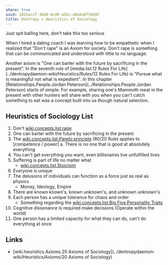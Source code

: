 ```yaml
---
share: true
uuid: 2831accf-38a0-4cd6-a2bc-a0a6a0f5de0f
title: Dentropy s Heuristics of Sociology
---
```

Just spit balling here, don't take this too serious

When I hired a dating coach I was learning how to be empathetic when I realized that "Don't rape" is an Axiom for society. Don't rape is something that can be communicated and understood with little to no language.

Another axiom is "One can barter with the future by sacrificing in the present". In the seventh rule of [media.list.12 Rules For Life](../dentropydaemon-wiki/Heuristics/Rules/12 Rules For Life) is "Pursue what is meaningful not what is expedient". In this chapter [Relationships.People.Jordan Peterson](../Relationships.People.Jordan Peterson) starts of simple. For example, sharing one's Mammoth meat in the present with other hunters will share with you when you can't catch something to eat was a concept built into us though natural selection.
  
## Heuristics of Sociology List

1. Don't [wiki.concepts.list.rape](../995cc032-f951-4c7e-a3ac-c29ece0f9303)
1. One can barter with the future by sacrificing in the present
1. The [wiki.concepts.list.Pareto principle](../1b342931-f077-4345-bee0-5c60b93e9635) (80/20 Rule) applies to [competence / power]
   a. There is no one that is good at absolutely everything
1. You can't get everything you want, even billionaires live unfulfilled lives
1. Suffering is part of life no matter what
   * [wiki.concepts.list.Stoicisim](../ddc479cf-bb65-4db1-a95e-8fe41c91208d)
1. Everyone is unique
1. The delusions of individuals can function as a force just as real as physics
   * Money, Ideology, Empire
1. There are known known's, known unknown's, and unknown unknown's
1. Each person has a unique tolerance for chaos and order
   * Something regarding the [wiki.concepts.list.Big Five Personality Traits](../98bd1412-f674-4a4b-bb84-5bfc1b26b3c3)
1. Cognitive dissonance is required make decisions (Operate within the world)
1. One person has a limited capacity for what they can do, can't do everything at once

## Links

* [wiki.heuristics.Axioms.20 Axioms of Sociology](../dentropydaemon-wiki/Heuristics/Axioms/20 Axioms of Sociology)
